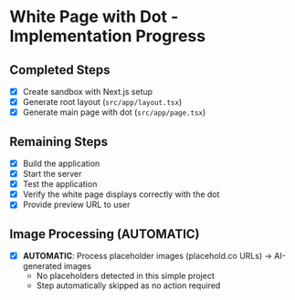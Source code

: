 # White Page with Dot - Implementation Progress

## Completed Steps
- [x] Create sandbox with Next.js setup
- [x] Generate root layout (`src/app/layout.tsx`)
- [x] Generate main page with dot (`src/app/page.tsx`)

## Remaining Steps
- [x] Build the application
- [x] Start the server
- [x] Test the application
- [x] Verify the white page displays correctly with the dot
- [x] Provide preview URL to user

## Image Processing (AUTOMATIC)
- [x] **AUTOMATIC**: Process placeholder images (placehold.co URLs) → AI-generated images
  - No placeholders detected in this simple project
  - Step automatically skipped as no action required